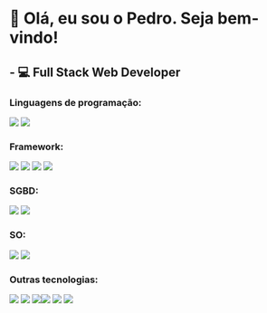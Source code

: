 # 👋 Olá, eu sou o Pedro. Seja bem-vindo!

## - 💻 Full Stack Web Developer

### <b>Linguagens de programação: </b><br>

<img src="https://img.shields.io/badge/PHP-777BB4?style=for-the-badge&logo=php&logoColor=white" /> <img src="https://img.shields.io/badge/JavaScript-323330?style=for-the-badge&logo=javascript&logoColor=F7DF1E"/>


### <b>Framework:</b><br>

<img src="https://img.shields.io/badge/Laravel-FF4500?style=for-the-badge&logo=laravel&logoColor=white" />  <img src="https://img.shields.io/badge/Apache-D22128?style=for-the-badge&logo=Apache&logoColor=white">  <img src="https://img.shields.io/badge/Bootstrap-563D7C?style=for-the-badge&logo=bootstrap&logoColor=white" />  <img src="https://img.shields.io/badge/Docker-2CA5E0?style=for-the-badge&logo=docker&logoColor=white" />


### <b>SGBD:</b><br>

<img src="https://img.shields.io/badge/MySQL-363636?style=for-the-badge&logo=mysql&logoColor=white" />  <img src="https://img.shields.io/badge/MongoDB-3CB371?style=for-the-badge&logo=MongoDB&logoColor=white" /> 


### <b>SO:</b><br>

<img src="https://img.shields.io/badge/Linux-FCC624?style=for-the-badge&logo=linux&logoColor=black" /> <img src="https://img.shields.io/badge/Windows-0078D6?style=for-the-badge&logo=windows&logoColor=white" />


### <b>Outras tecnologias:</b><br> 

<img src="https://img.shields.io/badge/Postman-FF6C37?style=for-the-badge&logo=Postman&logoColor=white"/>  <img src="https://img.shields.io/badge/Bitbucket-0747a6?style=for-the-badge&logo=bitbucket&logoColor=white"/>  <img src="https://img.shields.io/badge/GitHub-100000?style=for-the-badge&logo=github&logoColor=white" /><img src="https://img.shields.io/badge/Wordpress-21759B?style=for-the-badge&logo=wordpress&logoColor=white" />  <img src="https://img.shields.io/badge/HTML5-E34F26?style=for-the-badge&logo=html5&logoColor=white" /> <img src="https://img.shields.io/badge/CSS3-1572B6?style=for-the-badge&logo=css3&logoColor=white" />

